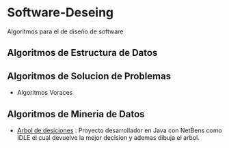 # Software-Deseing
Algoritmos para el de diseño de software

## Algoritmos de Estructura de Datos

## Algoritmos de Solucion de Problemas

 - Algoritmos Voraces

## Algoritmos de Mineria de Datos

 - [Arbol de desiciones](https://github.com/FuriosoJack/Software-Deseing/tree/master/Mineria_de_datos/ArbolDeDecisiones) : Proyecto desarrollador en Java con NetBens como IDLE el cual devuelve la mejor decision y ademas dibuja el arbol.
